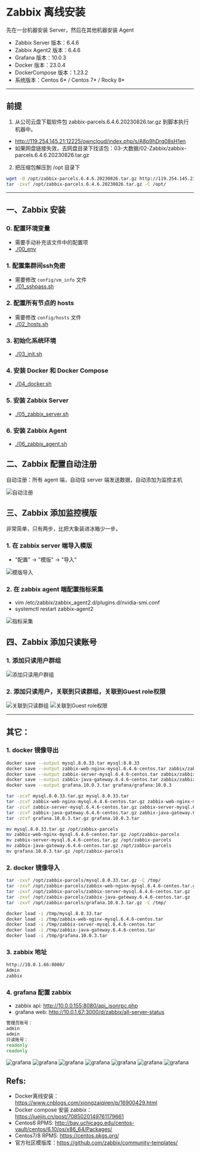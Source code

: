 # Zabbix 离线安装

先在一台机器安装 Server，然后在其他机器安装 Agent

- Zabbix Server 版本：6.4.6
- Zabbix Agent2 版本：6.4.6
- Grafana 版本：10.0.3
- Docker 版本：23.0.4
- DockerCompose 版本：1.23.2
- 系统版本：Centos 6* / Centos 7* / Rocky 8*

*****

## 前提

1. 从公司云盘下载软件包 zabbix-parcels.6.4.6.20230826.tar.gz 到脚本执行机器中。
- http://119.254.145.21:12225/owncloud/index.php/s/A8p9hDrq08sH1en
- 如果网盘链接失效，去网盘目录下找该包：03-大数据/02-Zabbix/zabbix-parcels.6.4.6.20230826.tar.gz

2. 把压缩包解压到 /opt 目录下
```bash
wget -O /opt/zabbix-parcels.6.4.6.20230826.tar.gz http://119.254.145.21:12225/owncloud/index.php/s/A8p9hDrq08sH1en/download
tar -zxvf /opt/zabbix-parcels.6.4.6.20230826.tar.gz -C /opt/
```

*****

## 一、Zabbix 安装

### 0. 配置环境变量
- 需要手动补充该文件中的配置项
- [./00_env](./00_env)

### 1. 配置集群间ssh免密
- 需要修改 `config/vm_info` 文件
- [./01_sshpass.sh](./01_sshpass.sh)

### 2. 配置所有节点的 hosts
- 需要修改 `config/hosts` 文件
- [./02_hosts.sh](./02_hosts.sh)

### 3. 初始化系统环境
- [./03_init.sh](./03_init.sh)

### 4. 安装 Docker 和 Docker Compose
- [./04_docker.sh](./04_docker.sh)

### 5. 安装 Zabbix Server
- [./05_zabbix_server.sh](./05_zabbix_server.sh)

### 6. 安装 Zabbix Agent
- [./06_zabbix_agent.sh](./06_zabbix_agent.sh)

## 二、Zabbix 配置自动注册

自动注册：所有 agent 端，自动往 server 端发送数据，自动添加为监控主机

![自动注册](./images/zabbix-autoregister.jpg)

## 三、Zabbix 添加监控模版

非常简单，只有两步，比把大象装进冰箱少一步。

### 1. 在 zabbix server 端导入模版

- "配置" -> "模版" -> "导入"

![模版导入](./images/zabbix-server-templates-import.jpg)

### 2. 在 zabbix agent 端配置指标采集

- vim /etc/zabbix/zabbix_agent2.d/plugins.d/nvidia-smi.conf
- systemctl restart zabbix-agent2

![指标采集](./images/zabbix-agent-userparameter.jpg)

## 四、Zabbix 添加只读账号

### 1. 添加只读用户群组
![添加只读用户群组](./images/readonly-01.jpg)

### 2. 添加只读用户，关联到只读群组，关联到Guest role权限
![关联到只读群组](./images/readonly-02.jpg)
![关联到Guest role权限](./images/readonly-03.jpg)

*****

## 其它：
### 1. docker 镜像导出
```bash
docker save --output mysql.8.0.33.tar mysql:8.0.33
docker save --output zabbix-web-nginx-mysql.6.4.6-centos.tar zabbix/zabbix-web-nginx-mysql:6.4.6-centos
docker save --output zabbix-server-mysql.6.4.6-centos.tar zabbix/zabbix-server-mysql:6.4.6-centos
docker save --output zabbix-java-gateway.6.4.6-centos.tar zabbix/zabbix-java-gateway:6.4.6-centos
docker save --output grafana.10.0.3.tar grafana/grafana:10.0.3

tar -zcvf mysql.8.0.33.tar.gz mysql.8.0.33.tar
tar -zcvf zabbix-web-nginx-mysql.6.4.6-centos.tar.gz zabbix-web-nginx-mysql.6.4.6-centos.tar
tar -zcvf zabbix-server-mysql.6.4.6-centos.tar.gz zabbix-server-mysql.6.4.6-centos.tar
tar -zcvf zabbix-java-gateway.6.4.6-centos.tar.gz zabbix-java-gateway.6.4.6-centos.tar
tar -zcvf grafana.10.0.3.tar.gz grafana.10.0.3.tar

mv mysql.8.0.33.tar.gz /opt/zabbix-parcels
mv zabbix-web-nginx-mysql.6.4.6-centos.tar.gz /opt/zabbix-parcels
mv zabbix-server-mysql.6.4.6-centos.tar.gz /opt/zabbix-parcels
mv zabbix-java-gateway.6.4.6-centos.tar.gz /opt/zabbix-parcels
mv grafana.10.0.3.tar.gz /opt/zabbix-parcels
```

### 2. docker 镜像导入
```bash
tar -zxvf /opt/zabbix-parcels/mysql.8.0.33.tar.gz -C /tmp/
tar -zxvf /opt/zabbix-parcels/zabbix-web-nginx-mysql.6.4.6-centos.tar.gz -C /tmp/
tar -zxvf /opt/zabbix-parcels/zabbix-server-mysql.6.4.6-centos.tar.gz -C /tmp/
tar -zxvf /opt/zabbix-parcels/zabbix-java-gateway.6.4.6-centos.tar.gz -C /tmp/
tar -zxvf /opt/zabbix-parcels/grafana.10.0.3.tar.gz -C /tmp/

docker load -i /tmp/mysql.8.0.33.tar
docker load -i /tmp/zabbix-web-nginx-mysql.6.4.6-centos.tar
docker load -i /tmp/zabbix-server-mysql.6.4.6-centos.tar
docker load -i /tmp/zabbix-java-gateway.6.4.6-centos.tar
docker load -i /tmp/grafana.10.0.3.tar
```

### 3. zabbix 地址
```bash
http://10.0.1.66:8080/
Admin
zabbix
```

### 4. grafana 配置 zabbix
- zabbix api: http://10.0.0.155:8080/api_jsonrpc.php
- grafana web: http://10.0.1.67:3000/d/zabbix/all-server-status
```bash
管理员账号：
admin
admin
只读账号：
readonly
readonly
```

![grafana](./images/grafana-01.png)
![grafana](./images/grafana-02.png)
![grafana](./images/grafana-03.png)
![grafana](./images/grafana-04.png)
![grafana](./images/grafana-05.png)
![grafana](./images/grafana-06.png)
![grafana](./images/grafana-07.png)

## Refs:
- Docker离线安装：https://www.cnblogs.com/xiongzaiqiren/p/16900429.html
- Docker compose 安装 zabbix： https://juejin.cn/post/7085020149761179661
- Centos6 RPMS: http://bay.uchicago.edu/centos-vault/centos/6.10/os/x86_64/Packages/
- Centos7/8 RPMS: https://centos.pkgs.org/
- 官方社区模版库：https://github.com/zabbix/community-templates/
